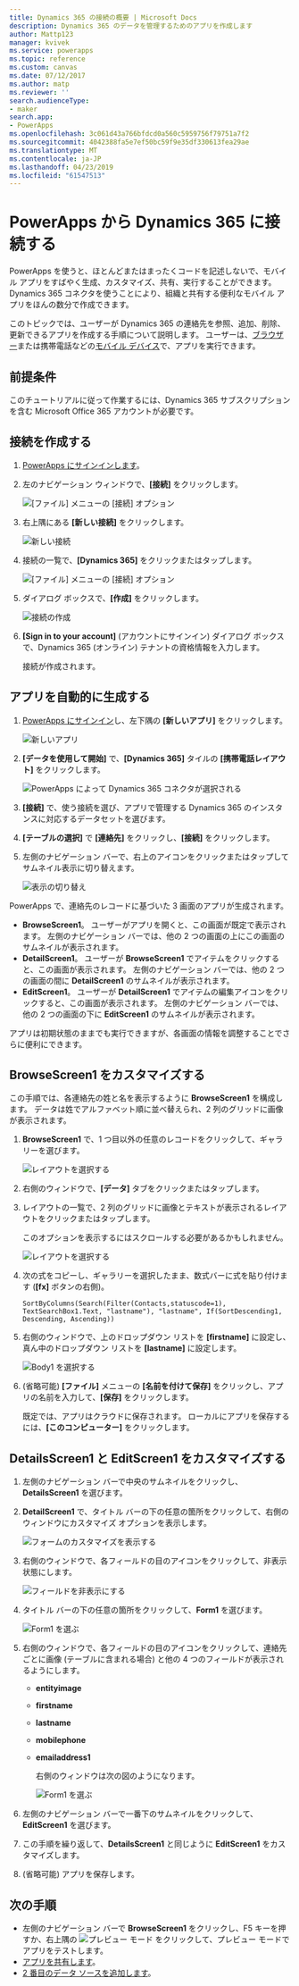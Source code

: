 ```yaml
---
title: Dynamics 365 の接続の概要 | Microsoft Docs
description: Dynamics 365 のデータを管理するためのアプリを作成します
author: Mattp123
manager: kvivek
ms.service: powerapps
ms.topic: reference
ms.custom: canvas
ms.date: 07/12/2017
ms.author: matp
ms.reviewer: ''
search.audienceType:
- maker
search.app:
- PowerApps
ms.openlocfilehash: 3c061d43a766bfdcd0a560c5959756f79751a7f2
ms.sourcegitcommit: 4042388fa5e7ef50bc59f9e35df330613fea29ae
ms.translationtype: MT
ms.contentlocale: ja-JP
ms.lasthandoff: 04/23/2019
ms.locfileid: "61547513"
---
```

# <a name="connect-to-dynamics-365-from-powerapps"></a>PowerApps から Dynamics 365 に接続する
PowerApps を使うと、ほとんどまたはまったくコードを記述しないで、モバイル アプリをすばやく生成、カスタマイズ、共有、実行することができます。 Dynamics 365 コネクタを使うことにより、組織と共有する便利なモバイル アプリをほんの数分で作成できます。

このトピックでは、ユーザーが Dynamics 365 の連絡先を参照、追加、削除、更新できるアプリを作成する手順について説明します。 ユーザーは、[ブラウザー](../../../user/run-app-browser.md)または携帯電話などの[モバイル デバイス](../../../user/run-app-client.md)で、アプリを実行できます。

## <a name="prerequisite"></a>前提条件
このチュートリアルに従って作業するには、Dynamics 365 サブスクリプションを含む Microsoft Office 365 アカウントが必要です。

## <a name="create-a-connection"></a>接続を作成する
1. [PowerApps にサインインします](https://web.powerapps.com?utm_source=padocs&utm_medium=linkinadoc&utm_campaign=referralsfromdoc)。
2. 左のナビゲーション ウィンドウで、**[接続]** をクリックします。
   
    ![[ファイル] メニューの [接続] オプション](./media/connection-dynamics-crmonline/file-connections.png)
3. 右上隅にある **[新しい接続]** をクリックします。
   
    ![新しい接続](./media/connection-dynamics-crmonline/new-connection.png)
4. 接続の一覧で、**[Dynamics 365]** をクリックまたはタップします。
   
    ![[ファイル] メニューの [接続] オプション](./media/connection-dynamics-crmonline/connection-d365.png)
5. ダイアログ ボックスで、**[作成]** をクリックします。
   
    ![接続の作成](./media/connection-dynamics-crmonline/create-connection.png)
6. **[Sign in to your account]** (アカウントにサインイン) ダイアログ ボックスで、Dynamics 365 (オンライン) テナントの資格情報を入力します。
   
    接続が作成されます。

## <a name="generate-an-app-automatically"></a>アプリを自動的に生成する
1. [PowerApps にサインイン](https://web.powerapps.com?utm_source=padocs&utm_medium=linkinadoc&utm_campaign=referralsfromdoc)し、左下隅の **[新しいアプリ]** をクリックします。
   
    ![新しいアプリ](./media/connection-dynamics-crmonline/new-app.png)
2. **[データを使用して開始]** で、**[Dynamics 365]** タイルの **[携帯電話レイアウト]** をクリックします。
   
    ![PowerApps によって Dynamics 365 コネクタが選択される](./media/connection-dynamics-crmonline/phonelayout.png)
3. **[接続]** で、使う接続を選び、アプリで管理する Dynamics 365 のインスタンスに対応するデータセットを選びます。
4. **[テーブルの選択]** で **[連絡先]** をクリックし、**[接続]** をクリックします。
5. 左側のナビゲーション バーで、右上のアイコンをクリックまたはタップしてサムネイル表示に切り替えます。
   
    ![表示の切り替え](./media/connection-dynamics-crmonline/toggle-view.png)

PowerApps で、連絡先のレコードに基づいた 3 画面のアプリが生成されます。

* **BrowseScreen1**。 ユーザーがアプリを開くと、この画面が既定で表示されます。 左側のナビゲーション バーでは、他の 2 つの画面の上にこの画面のサムネイルが表示されます。
* **DetailScreen1**。 ユーザーが **BrowseScreen1** でアイテムをクリックすると、この画面が表示されます。  左側のナビゲーション バーでは、他の 2 つの画面の間に **DetailScreen1** のサムネイルが表示されます。
* **EditScreen1**。 ユーザーが **DetailScreen1** でアイテムの編集アイコンをクリックすると、この画面が表示されます。 左側のナビゲーション バーでは、他の 2 つの画面の下に **EditScreen1** のサムネイルが表示されます。

アプリは初期状態のままでも実行できますが、各画面の情報を調整することでさらに便利にできます。

## <a name="customize-browsescreen1"></a>BrowseScreen1 をカスタマイズする
この手順では、各連絡先の姓と名を表示するように **BrowseScreen1** を構成します。 データは姓でアルファベット順に並べ替えられ、2 列のグリッドに画像が表示されます。

1. **BrowseScreen1** で、1 つ目以外の任意のレコードをクリックして、ギャラリーを選びます。
   
    ![レイアウトを選択する](./media/connection-dynamics-crmonline/select-gallery.png)
2. 右側のウィンドウで、**[データ]** タブをクリックまたはタップします。
3. レイアウトの一覧で、2 列のグリッドに画像とテキストが表示されるレイアウトをクリックまたはタップします。
   
    このオプションを表示するにはスクロールする必要があるかもしれません。
   
    ![レイアウトを選択する](./media/connection-dynamics-crmonline/select-layout.png)
4. 次の式をコピーし、ギャラリーを選択したまま、数式バーに式を貼り付けます (**[fx]** ボタンの右側)。
   
    `SortByColumns(Search(Filter(Contacts,statuscode=1), TextSearchBox1.Text, "lastname"), "lastname", If(SortDescending1, Descending, Ascending))`
5. 右側のウィンドウで、上のドロップダウン リストを **[firstname]** に設定し、真ん中のドロップダウン リストを **[lastname]** に設定します。
   
    ![Body1 を選択する](./media/connection-dynamics-crmonline/firstname-lastname.png)
6. (省略可能) **[ファイル]** メニューの **[名前を付けて保存]** をクリックし、アプリの名前を入力して、**[保存]** をクリックします。
   
    既定では、アプリはクラウドに保存されます。 ローカルにアプリを保存するには、**[このコンピューター]** をクリックします。

## <a name="customize-detailsscreen1-and-editscreen1"></a>DetailsScreen1 と EditScreen1 をカスタマイズする
1. 左側のナビゲーション バーで中央のサムネイルをクリックし、**DetailsScreen1** を選びます。
2. **DetailScreen1** で、タイトル バーの下の任意の箇所をクリックして、右側のウィンドウにカスタマイズ オプションを表示します。
   
    ![フォームのカスタマイズを表示する](./media/connection-dynamics-crmonline/show-customization.png)
3. 右側のウィンドウで、各フィールドの目のアイコンをクリックして、非表示状態にします。
   
    ![フィールドを非表示にする](./media/connection-dynamics-crmonline/hide-field.png)
4. タイトル バーの下の任意の箇所をクリックして、**Form1** を選びます。
   
    ![Form1 を選ぶ](./media/connection-dynamics-crmonline/select-form1.png)
5. 右側のウィンドウで、各フィールドの目のアイコンをクリックして、連絡先ごとに画像 (テーブルに含まれる場合) と他の 4 つのフィールドが表示されるようにします。
   
   * **entityimage**
   * **firstname**
   * **lastname**
   * **mobilephone**
   * **emailaddress1**
     
     右側のウィンドウは次の図のようになります。
     
     ![Form1 を選ぶ](./media/connection-dynamics-crmonline/show-fields.png)
6. 左側のナビゲーション バーで一番下のサムネイルをクリックして、**EditScreen1** を選びます。
7. この手順を繰り返して、**DetailsScreen1** と同じように **EditScreen1** をカスタマイズします。
8. (省略可能) アプリを保存します。

## <a name="next-steps"></a>次の手順
* 左側のナビゲーション バーで **BrowseScreen1** をクリックし、F5 キーを押すか、右上隅の ![プレビュー モード](./media/connection-dynamics-crmonline/runpowerapp.png) をクリックして、プレビュー モードでアプリをテストします。
* [アプリを共有します](../share-app.md)。
* [2 番目のデータ ソースを追加します](../add-data-connection.md)。

